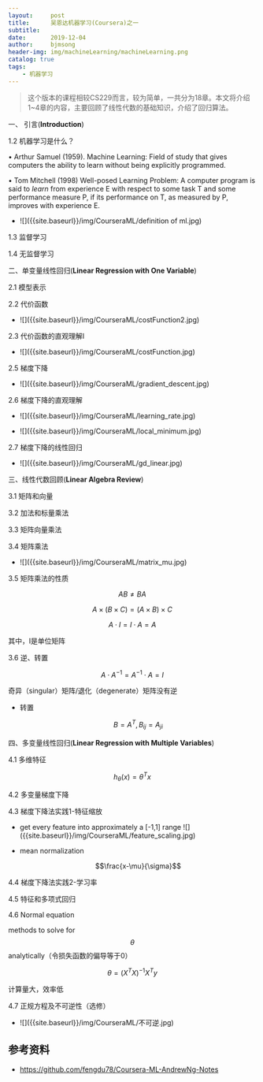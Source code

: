 ```yaml
---
layout:     post
title:      吴恩达机器学习(Coursera)之一
subtitle:   
date:       2019-12-04
author:     bjmsong
header-img: img/machineLearning/machineLearning.png
catalog: true
tags:
    - 机器学习
---
```

> 这个版本的课程相较CS229而言，较为简单，一共分为18章。本文将介绍1~4章的内容，主要回顾了线性代数的基础知识，介绍了回归算法。

一、 引言(**Introduction**) 

1.2 机器学习是什么？ 

• Arthur Samuel (1959). Machine Learning: Field of study that gives computers the ability to learn without being explicitly programmed. 

• Tom Mitchell (1998) Well-posed Learning Problem: A computer program is said to *learn* from experience E with respect to some task T and some performance measure P, if its performance on T, as measured by P, improves with experience E. 

<ul> 
<li markdown="1"> 
![]({{site.baseurl}}/img/CourseraML/definition of ml.jpg) 
</li> 
</ul> 

1.3 监督学习 

1.4 无监督学习 



二、单变量线性回归(**Linear Regression with One Variable**) 

2.1 模型表示 

2.2 代价函数 

<ul> 
<li markdown="1"> 
![]({{site.baseurl}}/img/CourseraML/costFunction2.jpg) 
</li> 
</ul> 

2.3 代价函数的直观理解I 

<ul> 
<li markdown="1"> 
![]({{site.baseurl}}/img/CourseraML/costFunction.jpg) 
</li> 
</ul> 

2.5 梯度下降 

<ul> 
<li markdown="1"> 
![]({{site.baseurl}}/img/CourseraML/gradient_descent.jpg) 
</li> 
</ul> 

2.6 梯度下降的直观理解 

<ul> 
<li markdown="1"> 
![]({{site.baseurl}}/img/CourseraML/learning_rate.jpg) 
</li> 
</ul> 

<ul> 
<li markdown="1"> 
![]({{site.baseurl}}/img/CourseraML/local_minimum.jpg) 
</li> 
</ul> 

2.7 梯度下降的线性回归 

<ul> 
<li markdown="1"> 
![]({{site.baseurl}}/img/CourseraML/gd_linear.jpg) 
</li> 
</ul> 



三、线性代数回顾(**Linear Algebra Review**) 

3.1 矩阵和向量 

3.2 加法和标量乘法 

3.3 矩阵向量乘法 

3.4 矩阵乘法 

<ul> 
<li markdown="1"> 
![]({{site.baseurl}}/img/CourseraML/matrix_mu.jpg) 
</li> 
</ul> 

3.5 矩阵乘法的性质 

$$AB \neq BA$$

$$A\times(B\times C) = (A \times B) \times C$$

$$A\cdot I = I \cdot A = A$$

其中，I是单位矩阵

3.6 逆、转置

$$A\cdot A^{-1} = A^{-1} \cdot A = I$$

奇异（singular）矩阵/退化（degenerate）矩阵没有逆

- 转置

  $$B=A^T,B_{ij}=A_{ji}$$



四、多变量线性回归(**Linear Regression with Multiple Variables**) 

4.1 多维特征 

$$h_{\theta}(x) = \theta^Tx$$

4.2 多变量梯度下降 

4.3 梯度下降法实践1-特征缩放 

<ul> 
<li markdown="1"> 
get every feature into approximately a [-1,1] range 
![]({{site.baseurl}}/img/CourseraML/feature_scaling.jpg) 
</li> 
</ul> 

- mean normalization

  $$\frac{x-\mu}{\sigma}$$

4.4 梯度下降法实践2-学习率 

4.5 特征和多项式回归 

4.6 Normal equation 

methods to solve for $$\theta$$ analytically（令损失函数的偏导等于0）

$$\theta = (X^TX)^{-1}X^Ty$$

计算量大，效率低

4.7 正规方程及不可逆性（选修） 

<ul> 
<li markdown="1"> 
![]({{site.baseurl}}/img/CourseraML/不可逆.jpg) 
</li> 
</ul> 




## 参考资料
- https://github.com/fengdu78/Coursera-ML-AndrewNg-Notes





